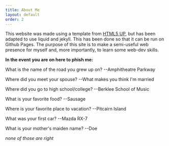 ```yaml
---
title: About Me
layout: default
order: 2
---
```


This website was made using a template from [HTML5 UP](http://html5up.net), but has been adapted to use liquid and jekyll. This has been done so that it can be run on Github Pages. The purpose of this site is to make a semi-useful web presence for myself and, more importantly, to learn some web-dev skills.

**In the event you are on here to phish me:**


What is the name of the road you grew up on?
    --Amphitheatre Parkway

Where did you meet your spouse?
    --What makes you think I'm married

Where did you go to high school/college?
    --Berklee School of Music

What is your favorite food?
    --Sausage

Where is your favorite place to vacation?
    --Pitcairn Island

What was your first car?
    --Mazda RX-7

What is your mother's maiden name?
    --Doe


*none of those are right*
